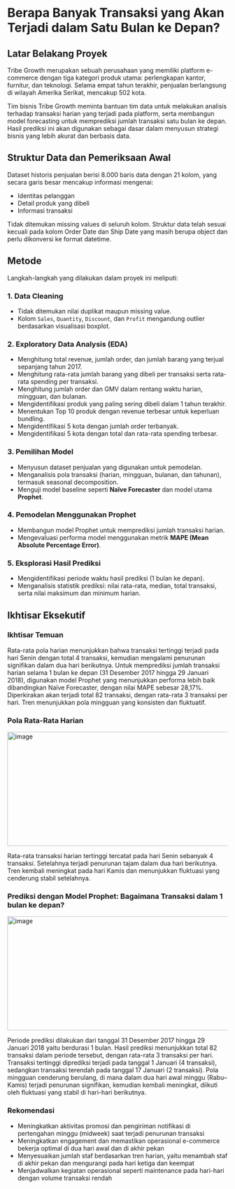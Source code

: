# Berapa Banyak Transaksi yang Akan Terjadi dalam Satu Bulan ke Depan? 

## Latar Belakang Proyek
Tribe Growth merupakan sebuah perusahaan yang memiliki platform e-commerce dengan tiga kategori produk utama: perlengkapan kantor, furnitur, dan teknologi. Selama empat tahun terakhir, penjualan berlangsung di wilayah Amerika Serikat, mencakup 502 kota.

Tim bisnis Tribe Growth meminta bantuan tim data untuk melakukan analisis terhadap transaksi harian yang terjadi pada platform, serta membangun model forecasting untuk memprediksi jumlah transaksi satu bulan ke depan. Hasil prediksi ini akan digunakan sebagai dasar dalam menyusun strategi bisnis yang lebih akurat dan berbasis data.

## Struktur Data dan Pemeriksaan Awal
Dataset historis penjualan berisi 8.000 baris data dengan 21 kolom, yang secara garis besar mencakup informasi mengenai:
- Identitas pelanggan
- Detail produk yang dibeli
- Informasi transaksi

Tidak ditemukan missing values di seluruh kolom. Struktur data telah sesuai kecuali pada kolom Order Date dan Ship Date yang masih berupa object dan perlu dikonversi ke format datetime.

##  Metode
Langkah-langkah yang dilakukan dalam proyek ini meliputi:
### 1. Data Cleaning
- Tidak ditemukan nilai duplikat maupun missing value.
- Kolom `Sales`, `Quantity`, `Discount`, dan `Profit` mengandung outlier berdasarkan visualisasi boxplot.

### 2. Exploratory Data Analysis (EDA)
- Menghitung total revenue, jumlah order, dan jumlah barang yang terjual sepanjang tahun 2017.
- Menghitung rata-rata jumlah barang yang dibeli per transaksi serta rata-rata spending per transaksi.
- Menghitung jumlah order dan GMV dalam rentang waktu harian, mingguan, dan bulanan.
- Mengidentifikasi produk yang paling sering dibeli dalam 1 tahun terakhir.
- Menentukan Top 10 produk dengan revenue terbesar untuk keperluan bundling.
- Mengidentifikasi 5 kota dengan jumlah order terbanyak.
- Mengidentifikasi 5 kota dengan total dan rata-rata spending terbesar.

### 3. Pemilihan Model
- Menyusun dataset penjualan yang digunakan untuk pemodelan.
- Menganalisis pola transaksi (harian, mingguan, bulanan, dan tahunan), termasuk seasonal decomposition.
- Menguji model baseline seperti **Naïve Forecaster** dan model utama **Prophet**.

### 4. Pemodelan Menggunakan Prophet
- Membangun model Prophet untuk memprediksi jumlah transaksi harian.
- Mengevaluasi performa model menggunakan metrik **MAPE (Mean Absolute Percentage Error)**.

### 5. Eksplorasi Hasil Prediksi
- Mengidentifikasi periode waktu hasil prediksi (1 bulan ke depan).
- Menganalisis statistik prediksi: nilai rata-rata, median, total transaksi, serta nilai maksimum dan minimum harian.

## Ikhtisar Eksekutif
### Ikhtisar Temuan
Rata-rata pola harian menunjukkan bahwa transaksi tertinggi terjadi pada hari Senin dengan total 4 transaksi, kemudian mengalami penurunan signifikan dalam dua hari berikutnya. Untuk memprediksi jumlah transaksi harian selama 1 bulan ke depan (31 Desember 2017 hingga 29 Januari 2018), digunakan model Prophet yang menunjukkan performa lebih baik dibandingkan Naïve Forecaster, dengan nilai MAPE sebesar 28,17%. Diperkirakan akan terjadi total 82 transaksi, dengan rata-rata 3 transaksi per hari. Tren menunjukkan pola mingguan yang konsisten dan fluktuatif.

### Pola Rata-Rata Harian
<img width="975" height="261" alt="image" src="https://github.com/user-attachments/assets/5aab78f5-e239-4515-8684-37a5e62f5ffb" />

Rata-rata transaksi harian tertinggi tercatat pada hari Senin sebanyak 4 transaksi. Setelahnya terjadi penurunan tajam dalam dua hari berikutnya. Tren kembali meningkat pada hari Kamis dan menunjukkan fluktuasi yang cenderung stabil setelahnya.

### Prediksi dengan Model Prophet: Bagaimana Transaksi dalam 1 bulan ke depan?
<img width="975" height="261" alt="image" src="https://github.com/user-attachments/assets/977c089e-5391-48f8-853e-28182bae93ac" />

Periode prediksi dilakukan dari tanggal 31 Desember 2017 hingga 29 Januari 2018 yaitu berdurasi 1 bulan. Hasil prediksi menunjukkan total 82 transaksi dalam periode tersebut, dengan rata-rata 3 transaksi per hari. Transaksi tertinggi diprediksi terjadi pada tanggal 1 Januari (4 transaksi), sedangkan transaksi terendah pada tanggal 17 Januari (2 transaksi). Pola mingguan cenderung berulang, di mana dalam dua hari awal minggu (Rabu–Kamis) terjadi penurunan signifikan, kemudian kembali meningkat, diikuti oleh fluktuasi yang stabil di hari-hari berikutnya.

### Rekomendasi
- Meningkatkan aktivitas promosi dan pengiriman notifikasi di pertengahan minggu (midweek) saat terjadi penurunan transaksi
- Meningkatkan engagement dan memastikan operasional e-commerce bekerja optimal di dua hari awal dan di akhir pekan
- Menyesuaikan jumlah staf berdasarkan tren harian, yaitu menambah staf di akhir pekan dan mengurangi pada hari ketiga dan keempat
- Menjadwalkan kegiatan operasional seperti maintenance pada hari-hari dengan volume transaksi rendah
